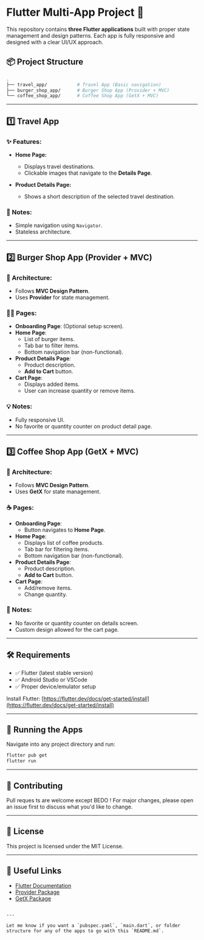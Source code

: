 
# Flutter Multi-App Project 🚀

This repository contains **three Flutter applications** built with proper state management and design patterns. Each app is fully responsive and designed with a clear UI/UX approach.

## 📦 Project Structure

```bash
.
├── travel_app/           # Travel App (Basic navigation)
├── burger_shop_app/      # Burger Shop App (Provider + MVC)
└── coffee_shop_app/      # Coffee Shop App (GetX + MVC)
```

---

## 1️⃣ Travel App

### ✨ Features:
- **Home Page:** 
  - Displays travel destinations.
  - Clickable images that navigate to the **Details Page**.

- **Product Details Page:** 
  - Shows a short description of the selected travel destination.

### 📌 Notes:
- Simple navigation using `Navigator`.
- Stateless architecture.

---

## 2️⃣ Burger Shop App (Provider + MVC)

### 🧩 Architecture:
- Follows **MVC Design Pattern**.
- Uses **Provider** for state management.

### 🧑‍🍳 Pages:
- **Onboarding Page**: (Optional setup screen).
- **Home Page**:
  - List of burger items.
  - Tab bar to filter items.
  - Bottom navigation bar (non-functional).
- **Product Details Page**:
  - Product description.
  - **Add to Cart** button.
- **Cart Page**:
  - Displays added items.
  - User can increase quantity or remove items.

### 💡 Notes:
- Fully responsive UI.
- No favorite or quantity counter on product detail page.

---

## 3️⃣ Coffee Shop App (GetX + MVC)

### 🧩 Architecture:
- Follows **MVC Design Pattern**.
- Uses **GetX** for state management.

### ☕ Pages:
- **Onboarding Page**:
  - Button navigates to **Home Page**.
- **Home Page**:
  - Displays list of coffee products.
  - Tab bar for filtering items.
  - Bottom navigation bar (non-functional).
- **Product Details Page**:
  - Product description.
  - **Add to Cart** button.
- **Cart Page**:
  - Add/remove items.
  - Change quantity.
  
### 🔑 Notes:
- No favorite or quantity counter on details screen.
- Custom design allowed for the cart page.

---

## 🛠 Requirements

- ✅ Flutter (latest stable version)
- ✅ Android Studio or VSCode
- ✅ Proper device/emulator setup

Install Flutter: [https://flutter.dev/docs/get-started/install](https://flutter.dev/docs/get-started/install)

---

## 🧪 Running the Apps

Navigate into any project directory and run:

```bash
flutter pub get
flutter run
```

---

## 🤝 Contributing

Pull reques ts are welcome except BEDO ! For major changes, please open an issue first to discuss what you'd like to change.

---

## 📄 License

This project is licensed under the MIT License.

---

## 🔗 Useful Links

- [Flutter Documentation](https://flutter.dev/docs)
- [Provider Package](https://pub.dev/packages/provider)
- [GetX Package](https://pub.dev/packages/get)

```

---

Let me know if you want a `pubspec.yaml`, `main.dart`, or folder structure for any of the apps to go with this `README.md`.
